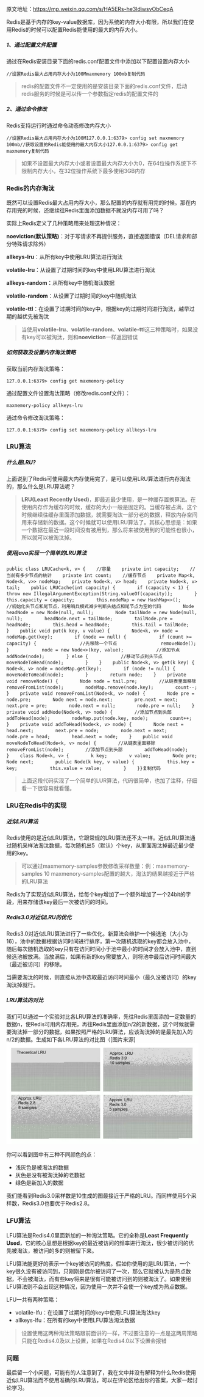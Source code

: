 

原文地址：https://mp.weixin.qq.com/s/HA5ERs-he3ldiwsvObCeqA







Redis是基于内存的key-value数据库，因为系统的内存大小有限，所以我们在使用Redis的时候可以配置Redis能使用的最大的内存大小。

##### 1、通过配置文件配置

通过在Redis安装目录下面的redis.conf配置文件中添加以下配置设置内存大小

```
//设置Redis最大占用内存大小为100Mmaxmemory 100mb复制代码
```

> redis的配置文件不一定使用的是安装目录下面的redis.conf文件，启动redis服务的时候是可以传一个参数指定redis的配置文件的

##### 2、通过命令修改

Redis支持运行时通过命令动态修改内存大小

```
//设置Redis最大占用内存大小为100M127.0.0.1:6379> config set maxmemory 100mb//获取设置的Redis能使用的最大内存大小127.0.0.1:6379> config get maxmemory复制代码
```

> 如果不设置最大内存大小或者设置最大内存大小为0，在64位操作系统下不限制内存大小，在32位操作系统下最多使用3GB内存

### Redis的内存淘汰

既然可以设置Redis最大占用内存大小，那么配置的内存就有用完的时候。那在内存用完的时候，还继续往Redis里面添加数据不就没内存可用了吗？

实际上Redis定义了几种策略用来处理这种情况：

**noeviction(默认策略)**：对于写请求不再提供服务，直接返回错误（DEL请求和部分特殊请求除外）

**allkeys-lru**：从所有key中使用LRU算法进行淘汰

**volatile-lru**：从设置了过期时间的key中使用LRU算法进行淘汰

**allkeys-random**：从所有key中随机淘汰数据

**volatile-random**：从设置了过期时间的key中随机淘汰

**volatile-ttl**：在设置了过期时间的key中，根据key的过期时间进行淘汰，越早过期的越优先被淘汰

> 当使用**volatile-lru**、**volatile-random**、**volatile-ttl**这三种策略时，如果没有key可以被淘汰，则和**noeviction**一样返回错误

##### 如何获取及设置内存淘汰策略

获取当前内存淘汰策略：

```
127.0.0.1:6379> config get maxmemory-policy
```

通过配置文件设置淘汰策略（修改redis.conf文件）：

```
maxmemory-policy allkeys-lru
```

通过命令修改淘汰策略：

```
127.0.0.1:6379> config set maxmemory-policy allkeys-lru
```

### LRU算法

##### 什么是LRU?

上面说到了Redis可使用最大内存使用完了，是可以使用LRU算法进行内存淘汰的，那么什么是LRU算法呢？

> **LRU(Least Recently Used)**，即最近最少使用，是一种缓存置换算法。在使用内存作为缓存的时候，缓存的大小一般是固定的。当缓存被占满，这个时候继续往缓存里面添加数据，就需要淘汰一部分老的数据，释放内存空间用来存储新的数据。这个时候就可以使用LRU算法了。其核心思想是：如果一个数据在最近一段时间没有被用到，那么将来被使用到的可能性也很小，所以就可以被淘汰掉。

##### 使用java实现一个简单的LRU算法

```
public class LRUCache<k, v> {    //容量    private int capacity;    //当前有多少节点的统计    private int count;    //缓存节点    private Map<k, Node<k, v>> nodeMap;    private Node<k, v> head;    private Node<k, v> tail;    public LRUCache(int capacity) {        if (capacity < 1) {            throw new IllegalArgumentException(String.valueOf(capacity));        }        this.capacity = capacity;        this.nodeMap = new HashMap<>();        //初始化头节点和尾节点，利用哨兵模式减少判断头结点和尾节点为空的代码        Node headNode = new Node(null, null);        Node tailNode = new Node(null, null);        headNode.next = tailNode;        tailNode.pre = headNode;        this.head = headNode;        this.tail = tailNode;    }    public void put(k key, v value) {        Node<k, v> node = nodeMap.get(key);        if (node == null) {            if (count >= capacity) {                //先移除一个节点                removeNode();            }            node = new Node<>(key, value);            //添加节点            addNode(node);        } else {            //移动节点到头节点            moveNodeToHead(node);        }    }    public Node<k, v> get(k key) {        Node<k, v> node = nodeMap.get(key);        if (node != null) {            moveNodeToHead(node);        }        return node;    }    private void removeNode() {        Node node = tail.pre;        //从链表里面移除        removeFromList(node);        nodeMap.remove(node.key);        count--;    }    private void removeFromList(Node<k, v> node) {        Node pre = node.pre;        Node next = node.next;        pre.next = next;        next.pre = pre;        node.next = null;        node.pre = null;    }    private void addNode(Node<k, v> node) {        //添加节点到头部        addToHead(node);        nodeMap.put(node.key, node);        count++;    }    private void addToHead(Node<k, v> node) {        Node next = head.next;        next.pre = node;        node.next = next;        node.pre = head;        head.next = node;    }    public void moveNodeToHead(Node<k, v> node) {        //从链表里面移除        removeFromList(node);        //添加节点到头部        addToHead(node);    }    class Node<k, v> {        k key;        v value;        Node pre;        Node next;        public Node(k key, v value) {            this.key = key;            this.value = value;        }    }}复制代码
```

> 上面这段代码实现了一个简单的LUR算法，代码很简单，也加了注释，仔细看一下很容易就看懂。

### LRU在Redis中的实现

##### 近似LRU算法

Redis使用的是近似LRU算法，它跟常规的LRU算法还不太一样。近似LRU算法通过随机采样法淘汰数据，每次随机出5（默认）个key，从里面淘汰掉最近最少使用的key。

> 可以通过maxmemory-samples参数修改采样数量：例：maxmemory-samples 10 maxmenory-samples配置的越大，淘汰的结果越接近于严格的LRU算法

Redis为了实现近似LRU算法，给每个key增加了一个额外增加了一个24bit的字段，用来存储该key最后一次被访问的时间。

##### Redis3.0对近似LRU的优化

Redis3.0对近似LRU算法进行了一些优化。新算法会维护一个候选池（大小为16），池中的数据根据访问时间进行排序，第一次随机选取的key都会放入池中，随后每次随机选取的key只有在访问时间小于池中最小的时间才会放入池中，直到候选池被放满。当放满后，如果有新的key需要放入，则将池中最后访问时间最大（最近被访问）的移除。

当需要淘汰的时候，则直接从池中选取最近访问时间最小（最久没被访问）的key淘汰掉就行。

##### LRU算法的对比

我们可以通过一个实验对比各LRU算法的准确率，先往Redis里面添加一定数量的数据n，使Redis可用内存用完，再往Redis里面添加n/2的新数据，这个时候就需要淘汰掉一部分的数据，如果按照严格的LRU算法，应该淘汰掉的是最先加入的n/2的数据。生成如下各LRU算法的对比图（[图片来源]![img](images/640.webp)

你可以看到图中有三种不同颜色的点：

- 浅灰色是被淘汰的数据
- 灰色是没有被淘汰掉的老数据
- 绿色是新加入的数据

我们能看到Redis3.0采样数是10生成的图最接近于严格的LRU。而同样使用5个采样数，Redis3.0也要优于Redis2.8。

### LFU算法

LFU算法是Redis4.0里面新加的一种淘汰策略。它的全称是**Least Frequently Used**，它的核心思想是根据key的最近被访问的频率进行淘汰，很少被访问的优先被淘汰，被访问的多的则被留下来。

LFU算法能更好的表示一个key被访问的热度。假如你使用的是LRU算法，一个key很久没有被访问到，只刚刚是偶尔被访问了一次，那么它就被认为是热点数据，不会被淘汰，而有些key将来是很有可能被访问到的则被淘汰了。如果使用LFU算法则不会出现这种情况，因为使用一次并不会使一个key成为热点数据。

LFU一共有两种策略：

- volatile-lfu：在设置了过期时间的key中使用LFU算法淘汰key
- allkeys-lfu：在所有的key中使用LFU算法淘汰数据

> 设置使用这两种淘汰策略跟前面讲的一样，不过要注意的一点是这两周策略只能在Redis4.0及以上设置，如果在Redis4.0以下设置会报错

### 问题

最后留一个小问题，可能有的人注意到了，我在文中并没有解释为什么Redis使用近似LRU算法而不使用准确的LRU算法，可以在评论区给出你的答案，大家一起讨论学习。